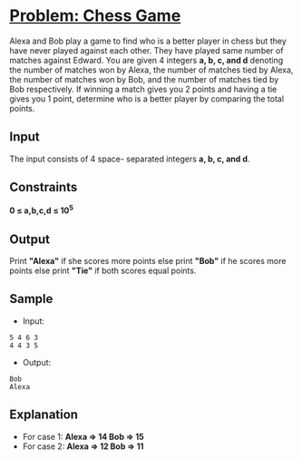 # [Problem: Chess Game](https://my.newtonschool.co/playground/code/apadujzvvoz2)

Alexa and Bob play a game to find who is a better player in chess but they have never played against each other. They have played same number of matches against Edward. You are given 4 integers **a, b, c, and d** denoting the number of matches won by Alexa, the number of matches tied by Alexa, the number of matches won by Bob, and the number of matches tied by Bob respectively. If winning a match gives you 2 points and having a tie gives you 1 point, determine who is a better player by comparing the total points.

## Input

The input consists of 4 space- separated integers **a, b, c, and d**.

## Constraints

**0 ≤ a,b,c,d ≤ 10<sup>5</sup>**

## Output

Print **"Alexa"** if she scores more points else print **"Bob"** if he scores more points else print **"Tie"** if both scores equal points.

## Sample

- Input:
```
5 4 6 3
4 4 3 5
```

- Output:
```
Bob
Alexa
```

## Explanation

- For case 1: **Alexa => 14 Bob => 15** <br>
- For case 2: **Alexa => 12 Bob => 11**
